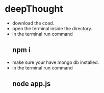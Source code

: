 # deepThought
- download the coad.
- open the terminal inside the directory.
- in the terminal run command     <h2>npm i </h2>
- make sure your have mongo db installed.
- in the terminal run command      <h2>node app.js </h2>
